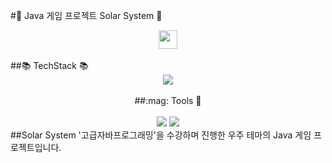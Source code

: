 #:rocket: Java 게임 프로젝트 Solar System :rocket:
<br/>
<div align = "center">
  <img src="https://emojipedia-us.s3.dualstack.us-west-1.amazonaws.com/thumbs/240/apple/285/satellite_1f6f0.png" width="30" />
</div>
<br/>
##📚 TechStack 📚
<br/>
<div align="center">
  <img src="https://img.shields.io/badge/Java-007396?style=flat&logo=Java&logoColor=white" />
</div>
<br/>
<div align="center">
##:mag: Tools 🔎 
</div>
<br/>
<div align="center">
  <img src="https://img.shields.io/badge/intellijidea-000000?style=flat&logo=intellijidea&logoColor=white" />
  <img src="https://img.shields.io/badge/github-181717?style=flat&logo=github&logoColor=white" />
</div>
##Solar System
'고급자바프로그래밍'을 수강하며 진행한 우주 테마의 Java 게임 프로젝트입니다.

<br>
<br>
